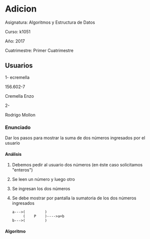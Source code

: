 # Adicion

Asignatura: Algoritmos y Estructura de Datos

Curso: k1051

Año: 2017

Cuatrimestre: Primer Cuatrimestre

## Usuarios

1- ecremella

156.602-7

Cremella Enzo

2- 

Rodrigo Mollon


### Enunciado

Dar los pasos para mostrar la suma de dos números ingresados por el usuario

#### Análisis

1) Debemos pedir al usuario dos números (en éste caso solicitamos "enteros")
2) Se leen un número y luego otro
3) Se ingresan los dos números
4) Se debe mostrar por pantalla la sumatoria de los dos números ingresados


       a--->(         )
            (    P    )---->a+b
       b--->(         )


#### Algoritmo  

